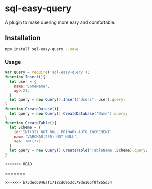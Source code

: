 # sql-easy-query
A plugin to make quering more easy and comfortable.

## Installation
```bash
npm install sql-easy-query --save
```

### Usage
``` Javascript
var Query = require('sql-easy-query');
function Insert(){
  let user = {
    name:'SomeName',
    age:21,
  }
  let query = new Query().Insert("Users", user).query;
}
function CreateDatase(){
  let query = new Query().CreateDatabase('Name').query;
}
function CreateTable(){
  let Scheme = {
    id:'INT(32) NOT NULL PRIMARY AUTO_INCREMENT'
    name:'VARCHAR(255) NOT NULL',
    age:'INT(32)'
  }
  let query = new Query().CreateTable('TableName',Scheme).query;
}

<<<<<<< HEAD
```
=======
```
>>>>>>> b75dec6046af1718cd6953c579de105f0f8b5d34
